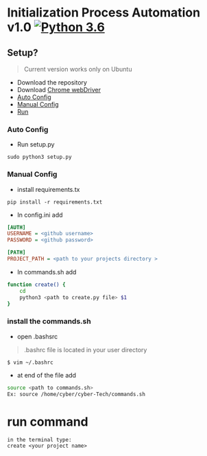 # Initialization Process Automation v1.0 [![Python 3.6](https://img.shields.io/badge/python-3.6-blue.svg)](https://www.python.org/downloads/release/python-360/)


## Setup?
> Current version works only on Ubuntu
* Download the repository
* Download [Chrome webDriver](http://chromedriver.chromium.org/downloads)
* [Auto Config](#auto-config)
* [Manual Config](#manual-config)
* [Run](#run)


### Auto Config
* Run setup.py 
```terminal
sudo python3 setup.py
```
### Manual Config

* install requirements.tx 
```terminal 
pip install -r requirements.txt
```
* In config.ini add 
```ini
[AUTH]
USERNAME = <github username>
PASSWORD = <github password>

[PATH]
PROJECT_PATH = <path to your projects directory >
```
* In commands.sh add 
```sh
function create() {
    cd
    python3 <path to create.py file> $1 
}

```
### install the commands.sh
* open  .bashsrc 
> .bashrc file is located in your user directory
```terminal 
$ vim ~/.bashrc
```
* at end of the file add
```sh
source <path to commands.sh> 
Ex: source /home/cyber/cyber-Tech/commands.sh
```
# run command 

```terminal 
in the terminal type:
create <your project name>
```

